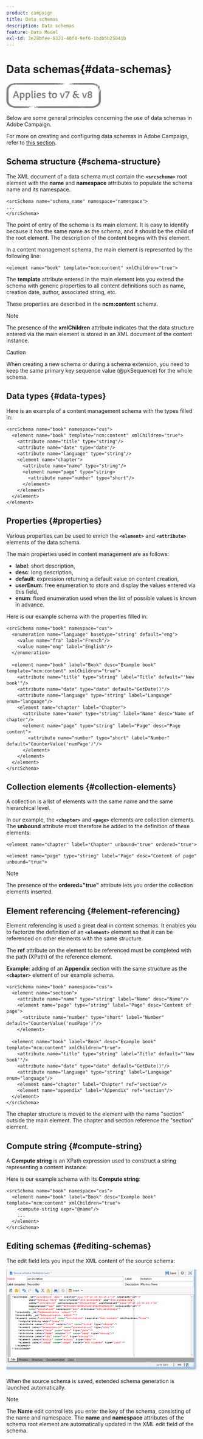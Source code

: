 ```yaml
---
product: campaign
title: Data schemas
description: Data schemas
feature: Data Model
exl-id: 3e28bfee-0321-40f4-9ef6-1bdb5b25041b
---
```

# Data schemas{#data-schemas}

![](../../assets/common.svg)

Below are some general principles concerning the use of data schemas in Adobe Campaign.

For more on creating and configuring data schemas in Adobe Campaign, refer to [this section](../../configuration/using/about-schema-edition.md).

## Schema structure {#schema-structure}

The XML document of a data schema must contain the **`<srcschema>`** root element with the **name** and **namespace** attributes to populate the schema name and its namespace.

```
<srcSchema name="schema_name" namespace="namespace">
...
</srcSchema>
```

The point of entry of the schema is its main element. It is easy to identify because it has the same name as the schema, and it should be the child of the root element. The description of the content begins with this element.

In a content management schema, the main element is represented by the following line:

```
<element name="book" template="ncm:content" xmlChildren="true">
```

The **template** attribute entered in the main element lets you extend the schema with generic properties to all content definitions such as name, creation date, author, associated string, etc.

These properties are described in the **ncm:content** schema.

>[!NOTE]
>
>The presence of the **xmlChildren** attribute indicates that the data structure entered via the main element is stored in an XML document of the content instance.

>[!CAUTION]
>
>When creating a new schema or during a schema extension, you need to keep the same primary key sequence value (@pkSequence) for the whole schema.

## Data types {#data-types}

Here is an example of a content management schema with the types filled in:

```
<srcSchema name="book" namespace="cus">
  <element name="book" template="ncm:content" xmlChildren="true">
    <attribute name="title" type="string"/>
    <attribute name="date" type="date"/>
    <attribute name="language" type="string"/>
    <element name="chapter">
      <attribute name="name" type="string"/>
      <element name="page" type="string>
        <attribute name="number" type="short"/>
      </element>
    </element>
  </element>
</element>
```

## Properties {#properties}

Various properties can be used to enrich the **`<element>`** and **`<attribute>`** elements of the data schema.

The main properties used in content management are as follows:

* **label**: short description,
* **desc**: long description,
* **default**: expression returning a default value on content creation,
* **userEnum**: free enumeration to store and display the values entered via this field,
* **enum**: fixed enumeration used when the list of possible values is known in advance.

Here is our example schema with the properties filled in:

```
<srcSchema name="book" namespace="cus">
  <enumeration name="language" basetype="string" default="eng">    
    <value name="fra" label="French"/>    
    <value name="eng" label="English"/>   
  </enumeration>

  <element name="book" label="Book" desc="Example book" template="ncm:content" xmlChildren="true">
    <attribute name="title" type="string" label="Title" default="'New book'"/>
    <attribute name="date" type="date" default="GetDate()"/>
    <attribute name="language" type="string" label="Language" enum="language"/>
    <element name="chapter" label="Chapter">
      <attribute name="name" type="string" label="Name" desc="Name of chapter"/>
      <element name="page" type="string" label="Page" desc="Page content">
        <attribute name="number" type="short" label="Number" default="CounterValue('numPage')"/>
      </element>
    </element>
  </element>
</srcSchema>
```

## Collection elements {#collection-elements}

A collection is a list of elements with the same name and the same hierarchical level.

In our example, the **`<chapter>`** and **`<page>`** elements are collection elements. The **unbound** attribute must therefore be added to the definition of these elements:

```
<element name="chapter" label="Chapter" unbound="true" ordered="true">
```

```
<element name="page" type="string" label="Page" desc="Content of page" unbound="true">
```

>[!NOTE]
>
>The presence of the **ordered="true"** attribute lets you order the collection elements inserted.

## Element referencing {#element-referencing}

Element referencing is used a great deal in content schemas. It enables you to factorize the definition of an **`<element>`** element so that it can be referenced on other elements with the same structure.

The **ref** attribute on the element to be referenced must be completed with the path (XPath) of the reference element.

**Example**: adding of an **Appendix** section with the same structure as the **`<chapter>`** element of our example schema.

```
<srcSchema name="book" namespace="cus">
  <element name="section">
    <attribute name="name" type="string" label="Name" desc="Name"/>
    <element name="page" type="string" label="Page" desc="Content of page">
      <attribute name="number" type="short" label="Number" default="CounterValue('numPage')"/>
    </element>

  <element name="book" label="Book" desc="Example book" template="ncm:content" xmlChildren="true">
    <attribute name="title" type="string" label="Title" default="'New book'"/>
    <attribute name="date" type="date" default="GetDate()"/>
    <attribute name="language" type="string" label="Language" enum="language"/>
    <element name="chapter" label="Chapter" ref="section"/>
    <element name="appendix" label="Appendix" ref="section"/>
  </element>
</srcSchema>
```

The chapter structure is moved to the element with the name "section" outside the main element. The chapter and section reference the "section" element.

## Compute string {#compute-string}

A **Compute string** is an XPath expression used to construct a string representing a content instance.

Here is our example schema with its **Compute string**:

```
<srcSchema name="book" namespace="cus">
  <element name="book" label="Book" desc="Example book" template="ncm:content" xmlChildren="true">
    <compute-string expr="@name"/>
    ...
  </element>
</srcSchema>
```

## Editing schemas {#editing-schemas}

The edit field lets you input the XML content of the source schema:

![](assets/d_ncs_integration_schema_edition.png)

When the source schema is saved, extended schema generation is launched automatically.

>[!NOTE]
>
>The **Name** edit control lets you enter the key of the schema, consisting of the name and namespace. The **name** and **namespace** attributes of the schema root element are automatically updated in the XML edit field of the schema.
